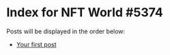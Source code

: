 # Index for NFT World #5374
Posts will be displayed in the order below:

- [Your first post](./001-first.md)

